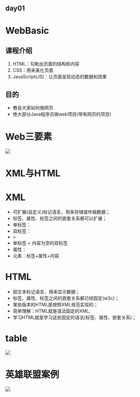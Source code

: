 ## day01
# WebBasic
## 课程介绍
1. HTML：勾勒出页面的结构和内容
2. CSS：用来美化页面
3. JavaScript(JS)：让页面呈现动态的数据和效果

## 目的
- 教会大家如何做网页
- 绝大部分Java程序员做web项目(带有网页的项目)

# Web三要素
![](https://github.com/lu666666/notebooks/blob/master/notes/06/01/1.png)

# XML与HTML
# XML
- 可扩展(自定义)标记语言，用来存储或传输数据；
- 标签、属性、标签之间的嵌套关系都可以扩展；
- 单标签：<student/>
- 双标签：<student></student>
- <student/> = <student></student>
- 单标签 = 内容为空的双标签
- 属性：<student name="zs"></student>
- 元素：标签+属性+内容

# HTML
- 超文本标记语言，用来显示数据；
- 标签、属性、标签之间的嵌套关系都已经固定(w3c)；
- 某些版本的HTML是按照XML规范实现的；
- 简单理解：HTML就是语法固定的XML;
- 学习HTML就是学习这些固定的语法(标签、属性、嵌套关系)；

# table
![](https://github.com/lu666666/notebooks/blob/master/notes/06/01/2.png)

# 英雄联盟案例
![](https://github.com/lu666666/notebooks/blob/master/notes/06/01/3.png)
